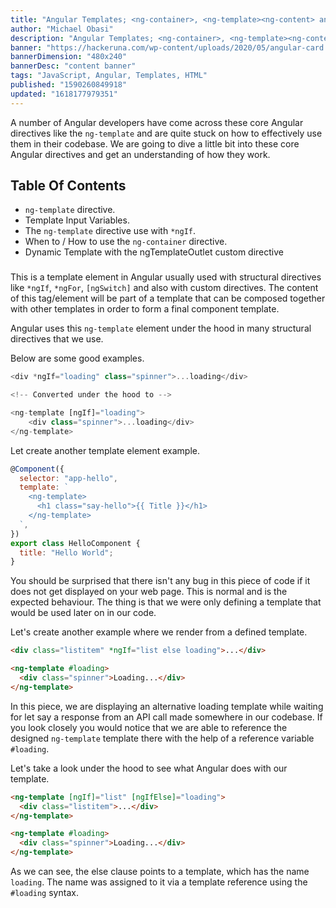 ```yaml
---
title: "Angular Templates; <ng-container>, <ng-template><ng-content> and *ngTemplateOutlet. (PART 1)"
author: "Michael Obasi"
description: "Angular Templates; <ng-container>, <ng-template><ng-content> and *ngTemplateOutlet. (PART 1)"
banner: "https://hackeruna.com/wp-content/uploads/2020/05/angular-card.png"
bannerDimension: "480x240"
bannerDesc: "content banner"
tags: "JavaScript, Angular, Templates, HTML"
published: "1590260849918"
updated: "1618177979351"
---
```


A number of Angular developers have come across these core Angular directives like the `ng-template` and are quite stuck on how to effectively use them in their codebase. We are going to dive a little bit into these core Angular directives and get an understanding of how they work.

## Table Of Contents

- `ng-template` directive.
- Template Input Variables.
- The `ng-template` directive use with `*ngIf`.
- When to / How to use the `ng-container` directive.
- Dynamic Template with the ngTemplateOutlet custom directive

### <ng-template>

This is a template element in Angular usually used with structural directives like `*ngIf`, `*ngFor`, `[ngSwitch]` and also with custom directives. The content of this tag/element will be part of a template that can be composed together with other templates in order to form a final component template.

Angular uses this `ng-template` element under the hood in many structural directives that we use.

Below are some good examples.

```js
<div *ngIf="loading" class="spinner">...loading</div>

<!-- Converted under the hood to -->

<ng-template [ngIf]="loading">
    <div class="spinner">...loading</div>
</ng-template>
```

Let create another template element example.

```js
@Component({
  selector: "app-hello",
  template: `
    <ng-template>
      <h1 class="say-hello">{{ Title }}</h1>
    </ng-template>
  `,
})
export class HelloComponent {
  title: "Hello World";
}
```

You should be surprised that there isn't any bug in this piece of code if it does not get displayed on your web page. This is normal and is the expected behaviour. The thing is that we were only defining a template that would be used later on in our code.

Let's create another example where we render from a defined template.

```html
<div class="listitem" *ngIf="list else loading">...</div>

<ng-template #loading>
  <div class="spinner">Loading...</div>
</ng-template>
```

In this piece, we are displaying an alternative loading template while waiting for let say a response from an API call made somewhere in our codebase. If you look closely you would notice that we are able to reference the designed `ng-template` template there with the help of a reference variable `#loading`.

Let's take a look under the hood to see what Angular does with our template.

```html
<ng-template [ngIf]="list" [ngIfElse]="loading">
  <div class="listitem">...</div>
</ng-template>

<ng-template #loading>
  <div class="spinner">Loading...</div>
</ng-template>
```

As we can see, the else clause points to a template, which has the name `loading`. The name was assigned to it via a template reference using the `#loading` syntax.
